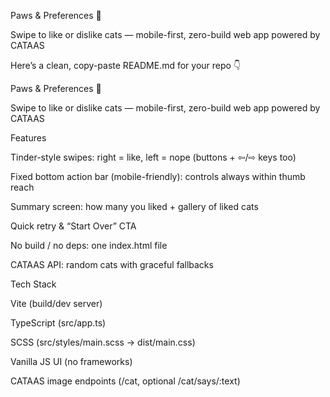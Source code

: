 Paws & Preferences 🐾

Swipe to like or dislike cats — mobile-first, zero-build web app powered by CATAAS

Here’s a clean, copy-paste README.md for your repo 👇

Paws & Preferences 🐾

Swipe to like or dislike cats — mobile-first, zero-build web app powered by CATAAS

Features

Tinder-style swipes: right = like, left = nope (buttons + ⇦/⇨ keys too)

Fixed bottom action bar (mobile-friendly): controls always within thumb reach

Summary screen: how many you liked + gallery of liked cats

Quick retry & “Start Over” CTA

No build / no deps: one index.html file

CATAAS API: random cats with graceful fallbacks

Tech Stack

Vite (build/dev server)

TypeScript (src/app.ts)

SCSS (src/styles/main.scss → dist/main.css)

Vanilla JS UI (no frameworks)

CATAAS image endpoints (/cat, optional /cat/says/:text)
